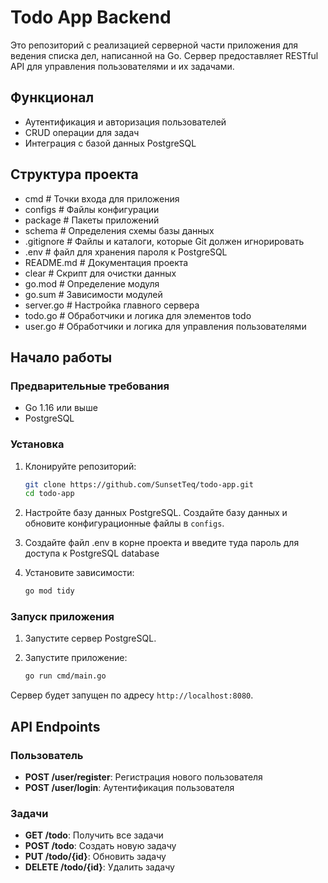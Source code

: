 # Todo App Backend

Это репозиторий с реализацией серверной части приложения для ведения списка дел, написанной на Go. Сервер предоставляет RESTful API для управления пользователями и их задачами.

## Функционал

- Аутентификация и авторизация пользователей
- CRUD операции для задач
- Интеграция с базой данных PostgreSQL

## Структура проекта

- cmd # Точки входа для приложения
- configs # Файлы конфигурации
- package # Пакеты приложений
- schema # Определения схемы базы данных
- .gitignore # Файлы и каталоги, которые Git должен игнорировать
- .env # файл для хранения пароля к PostgreSQL
- README.md # Документация проекта
- clear # Скрипт для очистки данных
- go.mod # Определение модуля
- go.sum # Зависимости модулей
- server.go # Настройка главного сервера
- todo.go # Обработчики и логика для элементов todo
- user.go # Обработчики и логика для управления пользователями

## Начало работы

### Предварительные требования

- Go 1.16 или выше
- PostgreSQL

### Установка

1. Клонируйте репозиторий:
    ```sh
    git clone https://github.com/SunsetTeq/todo-app.git
    cd todo-app
    ```

2. Настройте базу данных PostgreSQL. Создайте базу данных и обновите конфигурационные файлы в `configs`.

3. Создайте файл .env в корне проекта и введите туда пароль для доступа к PostgreSQL database

4. Установите зависимости:
    ```sh
    go mod tidy
    ```

### Запуск приложения

1. Запустите сервер PostgreSQL.

2. Запустите приложение:
    ```sh
    go run cmd/main.go
    ```

Сервер будет запущен по адресу `http://localhost:8080`.

## API Endpoints

### Пользователь

- **POST /user/register**: Регистрация нового пользователя
- **POST /user/login**: Аутентификация пользователя

### Задачи

- **GET /todo**: Получить все задачи
- **POST /todo**: Создать новую задачу
- **PUT /todo/{id}**: Обновить задачу
- **DELETE /todo/{id}**: Удалить задачу

